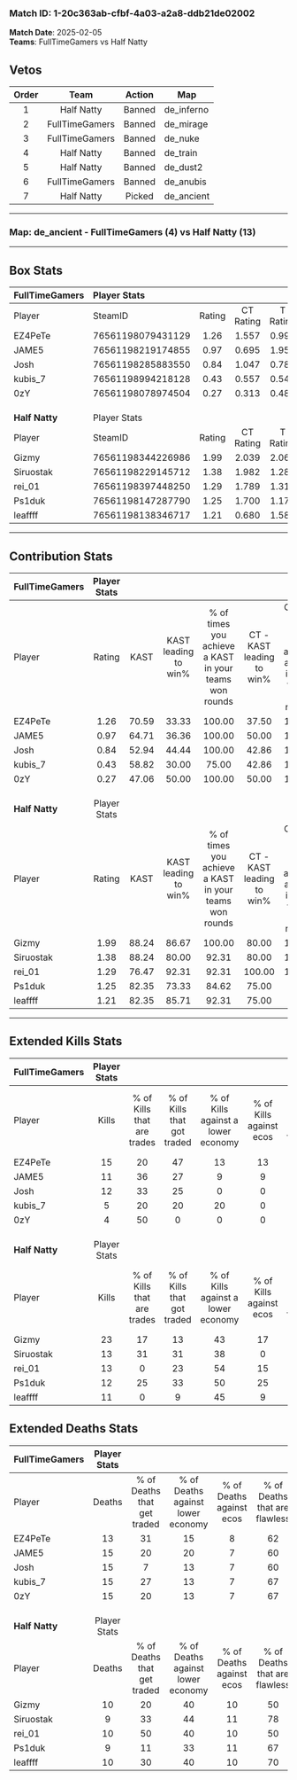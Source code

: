 ### Match ID: 1-20c363ab-cfbf-4a03-a2a8-ddb21de02002  
**Match Date**: 2025-02-05  
**Teams**: FullTimeGamers vs Half Natty  

## Vetos  

| Order | Team | Action | Map |
| :---: | :--: | :----: | --- |
| 1 | Half Natty | Banned | de_inferno |
| 2 | FullTimeGamers | Banned | de_mirage |
| 3 | FullTimeGamers | Banned | de_nuke |
| 4 | Half Natty | Banned | de_train |
| 5 | Half Natty | Banned | de_dust2 |
| 6 | FullTimeGamers | Banned | de_anubis |
| 7 | Half Natty | Picked | de_ancient |

---  

### **Map**: de_ancient - FullTimeGamers (4) vs Half Natty (13)  
---  

## Box Stats  

| **FullTimeGamers** | Player Stats      |        |           |          |       |       |       |         |        |      |     |
| :- | :- | :-: | :-: | :-: | :-: | :-: | :-: | :-: | :-: | :-: | :-: |
| Player             | SteamID           | Rating | CT Rating | T Rating | KAST  |  ADR  | Kills | Assists | Deaths | K/D  | HS% |
| EZ4PeTe            | 76561198079431129 |  1.26  |   1.557   |  0.993   | 70.59 | 98.4  |  15   |    3    |   13   | 1.15 | 53  |
| JAME5              | 76561198219174855 |  0.97  |   0.695   |  1.957   | 64.71 | 100.1 |  11   |    5    |   15   | 0.73 | 27  |
| Josh               | 76561198285883550 |  0.84  |   1.047   |  0.783   | 52.94 | 75.6  |  12   |    1    |   15   | 0.80 | 50  |
| kubis_7            | 76561198994218128 |  0.43  |   0.557   |  0.546   | 58.82 | 39.9  |   5   |    4    |   15   | 0.33 | 20  |
| 0zY                | 76561198078974504 |  0.27  |   0.313   |  0.487   | 47.06 | 35.7  |   4   |    3    |   15   | 0.27 | 75  |
|                    |                   |        |           |          |       |       |       |         |        |      |     |
|                    |                   |        |           |          |       |       |       |         |        |      |     |
|                    |                   |        |           |          |       |       |       |         |        |      |     |
| **Half Natty**     | Player Stats      |        |           |          |       |       |       |         |        |      |     |
| Player             | SteamID           | Rating | CT Rating | T Rating | KAST  |  ADR  | Kills | Assists | Deaths | K/D  | HS% |
| Gizmy              | 76561198344226986 |  1.99  |   2.039   |  2.061   | 88.24 | 125.8 |  23   |    4    |   10   | 2.30 | 56  |
| Siruostak          | 76561198229145712 |  1.38  |   1.982   |  1.284   | 88.24 | 81.8  |  13   |    6    |   9    | 1.44 | 38  |
| rei_01             | 76561198397448250 |  1.29  |   1.789   |  1.313   | 76.47 | 95.3  |  13   |    3    |   10   | 1.30 | 30  |
| Ps1duk             | 76561198147287790 |  1.25  |   1.700   |  1.174   | 82.35 | 73.2  |  12   |    5    |   9    | 1.33 | 41  |
| leaffff            | 76561198138346717 |  1.21  |   0.680   |  1.582   | 82.35 | 82.0  |  11   |    7    |   10   | 1.10 | 54  |
---  

## Contribution Stats  

| **FullTimeGamers** | Player Stats |       |                      |                                                        |                           |                                                             |                          |                                                            |
| :- | :-: | :-: | :-: | :-: | :-: | :-: | :-: | :-: |
| Player             |    Rating    | KAST  | KAST leading to win% | % of times you achieve a KAST in your teams won rounds | CT - KAST leading to win% | CT - % of times you achieve a KAST in your teams won rounds | T - KAST leading to win% | T - % of times you achieve a KAST in your teams won rounds |
| EZ4PeTe            |     1.26     | 70.59 |        33.33         |                         100.00                         |           37.50           |                           100.00                            |          25.00           |                           100.00                           |
| JAME5              |     0.97     | 64.71 |        36.36         |                         100.00                         |           50.00           |                           100.00                            |          20.00           |                           100.00                           |
| Josh               |     0.84     | 52.94 |        44.44         |                         100.00                         |           42.86           |                           100.00                            |          50.00           |                           100.00                           |
| kubis_7            |     0.43     | 58.82 |        30.00         |                         75.00                          |           42.86           |                           100.00                            |           0.00           |                            0.00                            |
| 0zY                |     0.27     | 47.06 |        50.00         |                         100.00                         |           50.00           |                           100.00                            |          50.00           |                           100.00                           |
|                    |              |       |                      |                                                        |                           |                                                             |                          |                                                            |
|                    |              |       |                      |                                                        |                           |                                                             |                          |                                                            |
|                    |              |       |                      |                                                        |                           |                                                             |                          |                                                            |
| **Half Natty**     | Player Stats |       |                      |                                                        |                           |                                                             |                          |                                                            |
| Player             |    Rating    | KAST  | KAST leading to win% | % of times you achieve a KAST in your teams won rounds | CT - KAST leading to win% | CT - % of times you achieve a KAST in your teams won rounds | T - KAST leading to win% | T - % of times you achieve a KAST in your teams won rounds |
| Gizmy              |     1.99     | 88.24 |        86.67         |                         100.00                         |           80.00           |                           100.00                            |          90.00           |                           100.00                           |
| Siruostak          |     1.38     | 88.24 |        80.00         |                         92.31                          |           80.00           |                           100.00                            |          80.00           |                           88.89                            |
| rei_01             |     1.29     | 76.47 |        92.31         |                         92.31                          |          100.00           |                           100.00                            |          88.89           |                           88.89                            |
| Ps1duk             |     1.25     | 82.35 |        73.33         |                         84.62                          |           75.00           |                            75.00                            |          72.73           |                           88.89                            |
| leaffff            |     1.21     | 82.35 |        85.71         |                         92.31                          |           75.00           |                            75.00                            |          90.00           |                           100.00                           |
---  

## Extended Kills Stats  

| **FullTimeGamers** | Player Stats |                            |                            |                                    |                         |                              |                                 |                                       |                    |           |
| :- | :-: | :-: | :-: | :-: | :-: | :-: | :-: | :-: | :-: | :-: |
| Player             |    Kills     | % of Kills that are trades | % of Kills that got traded | % of Kills against a lower economy | % of Kills against ecos | % of Kills that are flawless | % of Kills that are close duels | % of Kills that are assisted by flash | Pistol Round Kills | AWP Kills |
| EZ4PeTe            |      15      |             20             |             47             |                 13                 |           13            |              87              |               13                |                   0                   |         1          |     0     |
| JAME5              |      11      |             36             |             27             |                 9                  |            9            |              55              |                9                |                   9                   |         1          |     0     |
| Josh               |      12      |             33             |             25             |                 0                  |            0            |              58              |                8                |                   0                   |         2          |     0     |
| kubis_7            |      5       |             20             |             20             |                 20                 |            0            |              40              |               20                |                   0                   |         0          |     0     |
| 0zY                |      4       |             50             |             0              |                 0                  |            0            |              75              |                0                |                   0                   |         2          |     0     |
|                    |              |                            |                            |                                    |                         |                              |                                 |                                       |                    |           |
|                    |              |                            |                            |                                    |                         |                              |                                 |                                       |                    |           |
|                    |              |                            |                            |                                    |                         |                              |                                 |                                       |                    |           |
| **Half Natty**     | Player Stats |                            |                            |                                    |                         |                              |                                 |                                       |                    |           |
| Player             |    Kills     | % of Kills that are trades | % of Kills that got traded | % of Kills against a lower economy | % of Kills against ecos | % of Kills that are flawless | % of Kills that are close duels | % of Kills that are assisted by flash | Pistol Round Kills | AWP Kills |
| Gizmy              |      23      |             17             |             13             |                 43                 |           17            |              70              |                9                |                   9                   |         2          |     2     |
| Siruostak          |      13      |             31             |             31             |                 38                 |            0            |              38              |                0                |                   0                   |         2          |     0     |
| rei_01             |      13      |             0              |             23             |                 54                 |           15            |              69              |                8                |                   8                   |         0          |     0     |
| Ps1duk             |      12      |             25             |             33             |                 50                 |           25            |              42              |               17                |                   0                   |         2          |     0     |
| leaffff            |      11      |             0              |             9              |                 45                 |            9            |              91              |                0                |                   0                   |         2          |     0     |
## Extended Deaths Stats  

| **FullTimeGamers** | Player Stats |                             |                                   |                          |                               |                            |                           |               |
| :- | :-: | :-: | :-: | :-: | :-: | :-: | :-: | :-: |
| Player             |    Deaths    | % of Deaths that get traded | % of Deaths against lower economy | % of Deaths against ecos | % of Deaths that are flawless | % of Deaths that are close | % of Deaths while blinded | Deaths to AWP |
| EZ4PeTe            |      13      |             31              |                15                 |            8             |              62               |             8              |             0             |       1       |
| JAME5              |      15      |             20              |                20                 |            7             |              60               |             20             |             0             |       0       |
| Josh               |      15      |              7              |                13                 |            7             |              60               |             7              |            13             |       0       |
| kubis_7            |      15      |             27              |                13                 |            7             |              67               |             0              |             7             |       0       |
| 0zY                |      15      |             20              |                13                 |            7             |              67               |             0              |             0             |       1       |
|                    |              |                             |                                   |                          |                               |                            |                           |               |
|                    |              |                             |                                   |                          |                               |                            |                           |               |
|                    |              |                             |                                   |                          |                               |                            |                           |               |
| **Half Natty**     | Player Stats |                             |                                   |                          |                               |                            |                           |               |
| Player             |    Deaths    | % of Deaths that get traded | % of Deaths against lower economy | % of Deaths against ecos | % of Deaths that are flawless | % of Deaths that are close | % of Deaths while blinded | Deaths to AWP |
| Gizmy              |      10      |             20              |                40                 |            10            |              50               |             20             |             0             |       0       |
| Siruostak          |      9       |             33              |                44                 |            11            |              78               |             11             |            11             |       0       |
| rei_01             |      10      |             50              |                40                 |            10            |              50               |             10             |             0             |       0       |
| Ps1duk             |      9       |             11              |                33                 |            11            |              67               |             0              |             0             |       0       |
| leaffff            |      10      |             30              |                40                 |            10            |              70               |             10             |             0             |       0       |

